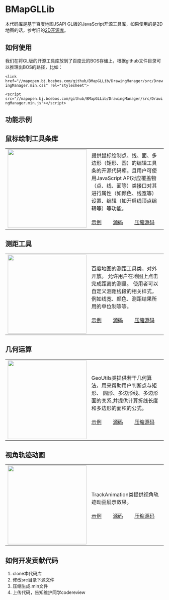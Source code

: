 # BMapGLLib

本代码库是基于百度地图JSAPI GL版的JavaScript开源工具库，如果使用的是2D地图的话，参考旧的[2D开源库](https://github.com/huiyan-fe/BMap-JavaScript-library)。

## 如何使用
我们在将GL版的开源工具库放到了百度云的BOS存储上，根据github文件目录可以推理出BOS的路径，比如：

`<link href="//mapopen.bj.bcebos.com/github/BMapGLLib/DrawingManager/src/DrawingManager.min.css" rel="stylesheet">`

`<script src="//mapopen.bj.bcebos.com/github/BMapGLLib/DrawingManager/src/DrawingManager.min.js"></script>`

## 功能示例

鼠标绘制工具条库
---------
<table>
<tr>
<td width='250'>
<img src='https://raw.githubusercontent.com/huiyan-fe/BMap-JavaScript-library/master/images/DrawingManager.png' width='250' />
</td>
<td width='600'>
提供鼠标绘制点、线、面、多边形（矩形、圆）的编辑工具条的开源代码库。且用户可使用JavaScript API对应覆盖物（点、线、面等）类接口对其进行属性（如颜色、线宽等）设置、编辑（如开启线顶点编辑等）等功能。<br/><br/>
<a target='_blank' href='http://mapopen.bj.bcebos.com/github/BMapGLLib/DrawingManager/examples/index.html'>示例</a>　　
<a target='_blank' href='http://mapopen.bj.bcebos.com/github/BMapGLLib/DrawingManager/src/DrawingManager.js'>源码</a>　　
<a target='_blank' href='http://mapopen.bj.bcebos.com/github/BMapGLLib/DrawingManager/src/DrawingManager.min.js'>压缩源码</a>
</td>
</table>

测距工具
---------
<table>
<tr>
<td width='250'>
<img src='https://raw.githubusercontent.com/huiyan-fe/BMap-JavaScript-library/master/images/DistanceTool.png' width='250' />
</td>
<td width='600'>
百度地图的测距工具类，对外开放。 允许用户在地图上点击完成距离的测量。 使用者可以自定义测距线段的相关样式，例如线宽、颜色、测距结果所用的单位制等等。 <br/><br/>
<a target='_blank' href='http://mapopen.bj.bcebos.com/github/BMapGLLib/DistanceTool/examples/index.html'>示例</a>　　
<a target='_blank' href='http://mapopen.bj.bcebos.com/github/BMapGLLib/DistanceTool/src/DistanceTool.js'>源码</a>　　
<a target='_blank' href='http://mapopen.bj.bcebos.com/github/BMapGLLib/DistanceTool/src/DistanceTool.min.js'>压缩源码</a>
</td>
</table>

几何运算
---------
<table>
<tr>
<td width='250'>
<img src='https://raw.githubusercontent.com/huiyan-fe/BMap-JavaScript-library/master/images/GeoUtils.png' width='250' />
</td>
<td width='600'>
GeoUtils类提供若干几何算法，用来帮助用户判断点与矩形、 圆形、多边形线、多边形面的关系,并提供计算折线长度和多边形的面积的公式。 <br/><br/>
<a target='_blank' href='http://mapopen.bj.bcebos.com/github/BMapGLLib/GeoUtils/examples/index.html'>示例</a>　　
<a target='_blank' href='http://mapopen.bj.bcebos.com/github/BMapGLLib/GeoUtils/src/GeoUtils.js'>源码</a>　　
<a target='_blank' href='http://mapopen.bj.bcebos.com/github/BMapGLLib/GeoUtils/src/GeoUtils.min.js'>压缩源码</a>
</td>
</table>

视角轨迹动画
---------
<table>
<tr>
<td width='250'>
<img src='https://bj.bcebos.com/v1/mapopen/github/BMap-JavaScript-library/images/trackAnimation.png' width='250' />
</td>
<td width='600'>
TrackAnimation类提供视角轨迹动画展示效果。 <br/><br/>
<a target='_blank' href='https://bj.bcebos.com/v1/mapopen/github/BMapGLLib/TrackAnimation/example/index.html'>示例</a>　　
<a target='_blank' href='https://bj.bcebos.com/v1/mapopen/github/BMapGLLib/TrackAnimation/src/TrackAnimation.js'>源码</a>　　
<a target='_blank' href='https://bj.bcebos.com/v1/mapopen/github/BMapGLLib/TrackAnimation/src/TrackAnimation.min.js'>压缩源码</a>
</td>
</table>

## 如何开发贡献代码
1. clone本代码库
2. 修改src目录下源文件
3. 压缩生成.min文件
4. 上传代码，告知维护同学codereview

